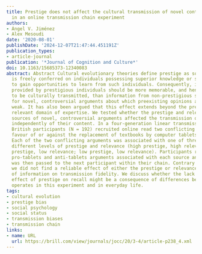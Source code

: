 ```yaml
---
title: Prestige does not affect the cultural transmission of novel controversial arguments
  in an online transmission chain experiment
authors:
- Ángel V. Jiménez
- Alex Mesoudi
date: '2020-08-01'
publishDate: '2024-12-07T21:47:44.451191Z'
publication_types:
- article-journal
publication: '*Journal of Cognition and Culture*'
doi: 10.1163/15685373-12340083
abstract: Abstract Cultural evolutionary theories define prestige as social rank that
  is freely conferred on individuals possessing superior knowledge or skill, in order
  to gain opportunities to learn from such individuals. Consequently, information
  provided by prestigious individuals should be more memorable, and hence more likely
  to be culturally transmitted, than information from non-prestigious sources, particularly
  for novel, controversial arguments about which preexisting opinions are absent or
  weak. It has also been argued that this effect extends beyond the prestigious individual’s
  relevant domain of expertise. We tested whether the prestige and relevance of the
  sources of novel, controversial arguments affected the transmission of those arguments,
  independently of their content. In a four-generation linear transmission chain experiment,
  British participants (N = 192) recruited online read two conflicting arguments in
  favour of or against the replacement of textbooks by computer tablets in schools.
  Each of the two conflicting arguments was associated with one of three sources with
  different levels of prestige and relevance (high prestige, high relevance; high
  prestige, low relevance; low prestige, low relevance). Participants recalled the
  pro-tablets and anti-tablets arguments associated with each source and their recall
  was then passed to the next participant within their chain. Contrary to our predictions,
  we did not find a reliable effect of either the prestige or relevance of the sources
  of information on transmission fidelity. We discuss whether the lack of a reliable
  effect of prestige on recall might be a consequence of differences between how prestige
  operates in this experiment and in everyday life.
tags:
- cultural evolution
- prestige bias
- social psychology
- social status
- transmission biases
- transmission chain
links:
- name: URL
  url: https://brill.com/view/journals/jocc/20/3-4/article-p238_4.xml
---
```

